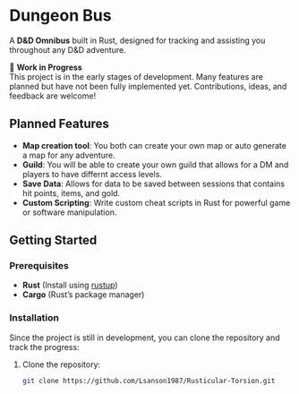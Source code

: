 # Dungeon Bus

A **D&D Omnibus** built in Rust, designed for tracking and assisting you throughout any D&D adventure.

🚧 **Work in Progress**  
This project is in the early stages of development. Many features are planned but have not been fully implemented yet. Contributions, ideas, and feedback are welcome!

## Planned Features

- **Map creation tool**: You both can create your own map or auto generate a map for any adventure.
- **Guild**: You will be able to create your own guild that allows for a DM and players to have differnt access levels.
- **Save Data**: Allows for data to be saved between sessions that contains hit points, items, and gold.
- **Custom Scripting**: Write custom cheat scripts in Rust for powerful game or software manipulation.

## Getting Started

### Prerequisites

- **Rust** (Install using [rustup](https://rustup.rs/))
- **Cargo** (Rust’s package manager)

### Installation

Since the project is still in development, you can clone the repository and track the progress:

1. Clone the repository:

   ```bash
   git clone https://github.com/Lsanson1987/Rusticular-Torsion.git
